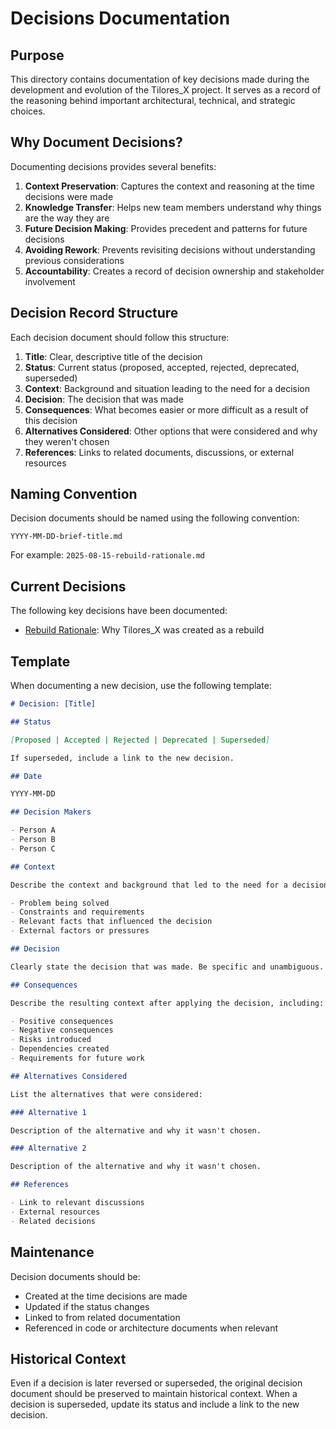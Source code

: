 # Decisions Documentation

## Purpose

This directory contains documentation of key decisions made during the development and evolution of the Tilores_X project. It serves as a record of the reasoning behind important architectural, technical, and strategic choices.

## Why Document Decisions?

Documenting decisions provides several benefits:

1. **Context Preservation**: Captures the context and reasoning at the time decisions were made
2. **Knowledge Transfer**: Helps new team members understand why things are the way they are
3. **Future Decision Making**: Provides precedent and patterns for future decisions
4. **Avoiding Rework**: Prevents revisiting decisions without understanding previous considerations
5. **Accountability**: Creates a record of decision ownership and stakeholder involvement

## Decision Record Structure

Each decision document should follow this structure:

1. **Title**: Clear, descriptive title of the decision
2. **Status**: Current status (proposed, accepted, rejected, deprecated, superseded)
3. **Context**: Background and situation leading to the need for a decision
4. **Decision**: The decision that was made
5. **Consequences**: What becomes easier or more difficult as a result of this decision
6. **Alternatives Considered**: Other options that were considered and why they weren't chosen
7. **References**: Links to related documents, discussions, or external resources

## Naming Convention

Decision documents should be named using the following convention:

```
YYYY-MM-DD-brief-title.md
```

For example: `2025-08-15-rebuild-rationale.md`

## Current Decisions

The following key decisions have been documented:

- [Rebuild Rationale](rebuild-rationale.md): Why Tilores_X was created as a rebuild

## Template

When documenting a new decision, use the following template:

```markdown
# Decision: [Title]

## Status

[Proposed | Accepted | Rejected | Deprecated | Superseded]

If superseded, include a link to the new decision.

## Date

YYYY-MM-DD

## Decision Makers

- Person A
- Person B
- Person C

## Context

Describe the context and background that led to the need for a decision. Include:

- Problem being solved
- Constraints and requirements
- Relevant facts that influenced the decision
- External factors or pressures

## Decision

Clearly state the decision that was made. Be specific and unambiguous.

## Consequences

Describe the resulting context after applying the decision, including:

- Positive consequences
- Negative consequences
- Risks introduced
- Dependencies created
- Requirements for future work

## Alternatives Considered

List the alternatives that were considered:

### Alternative 1

Description of the alternative and why it wasn't chosen.

### Alternative 2

Description of the alternative and why it wasn't chosen.

## References

- Link to relevant discussions
- External resources
- Related decisions
```

## Maintenance

Decision documents should be:

- Created at the time decisions are made
- Updated if the status changes
- Linked to from related documentation
- Referenced in code or architecture documents when relevant

## Historical Context

Even if a decision is later reversed or superseded, the original decision document should be preserved to maintain historical context. When a decision is superseded, update its status and include a link to the new decision.
